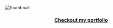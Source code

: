 <img align="center" alt="thumbnail" src="https://user-images.githubusercontent.com/60970791/196005817-5e34165f-8504-438d-8e94-56346d919206.png">
<h3 align="center"><a href="https://northernsi.de">Checkout my portfolio</a></h3>
